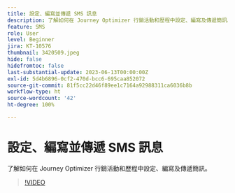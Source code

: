 ```yaml
---
title: 設定、編寫並傳遞 SMS 訊息
description: 了解如何在 Journey Optimizer 行銷活動和歷程中設定、編寫及傳遞簡訊。
feature: SMS
role: User
level: Beginner
jira: KT-10576
thumbnail: 3420509.jpeg
hide: false
hidefromtoc: false
last-substantial-update: 2023-06-13T00:00:00Z
exl-id: 5d4b6896-0cf2-470d-bcc6-695caa852072
source-git-commit: 81f5cc22d46f89ee1c7164a92988311ca6036b8b
workflow-type: ht
source-wordcount: '42'
ht-degree: 100%

---
```


# 設定、編寫並傳遞 SMS 訊息

了解如何在 Journey Optimizer 行銷活動和歷程中設定、編寫及傳遞簡訊。

>[!VIDEO](https://video.tv.adobe.com/v/3420509?quality=12&learn=on)
